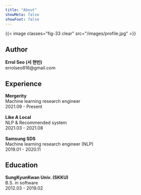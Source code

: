 ```yaml
---
title: "About"
showMeta: false
showFoot: false
---
```

{{< image classes="fig-33 clear" src="/images/profile.jpg" >}}

## Author
**Errol Seo (서 현빈)**\
errolseo816\@gmail.com

## Experience
**Mergerity**  
Machine learning research engineer  
2021.09 - Present  
\
**Like A Local**  
NLP & Recommended system  
2021.03 - 2021.08  
\
**Samsung SDS**  
Machine learning research engineer (NLP)  
2019.01 - 2020.11

## Education
**SungKyunKwan Univ. (SKKU)**  
B.S. in software  
2012.03 - 2019.02
